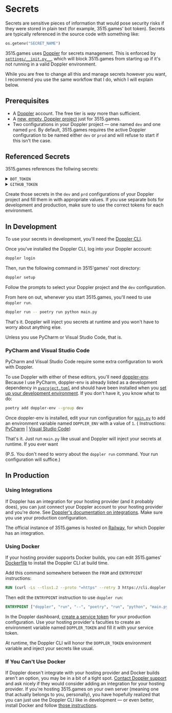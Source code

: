 # Secrets

Secrets are sensitive pieces of information that would pose security risks if they were stored in plain text
(for example, 3515.games' bot token). Secrets are typically referenced in the source code with something like:

```py
os.getenv("SECRET_NAME")
```

3515.games uses [Doppler](https://doppler.com) for secrets management. This is enforced by
[`settings/__init.py__`](../settings/__init__.py), which will block 3515.games from starting up if it's not running
in a valid Doppler environment.

While you are free to change all this and manage secrets however you want, I recommend you use the same workflow
that I do, which I will explain below.

## Prerequisites

- A [Doppler](https://dashboard.doppler.com/register) account. The free tier is *way* more than sufficient.
- A [new, empty, Doppler project](https://docs.doppler.com/docs/create-project) just for 3515.games.
- Two configurations in your Doppler project — one named `dev` and one
  named `prd`. By default, 3515.games requires the active Doppler configuration to be named either `dev` or `prod` and
  will refuse to start if this isn't the case.

## Referenced Secrets

3515.games references the follwing secrets:

<details>
    <summary><code>BOT_TOKEN</code></summary>
    <p>
        3515.games' bot token as provided by the Discord Developer Portal. Used to authenticate 3515.games to the 
        Discord API, which is a prerequsite to doing literally anything useful. I probably don't need to tell you
        that this should absolutely never ever be shared with anyone or checked into any kind of version control.
    </p>
</details>

<details>
    <summary><code>GITHUB_TOKEN</code></summary>
    <p>
        A <a href="https://docs.github.com/en/authentication/keeping-your-account-and-data-secure/creating-a-personal-access-token">GitHub personal access token</a>
        This token allows 3515.games to make authenticated requests to the GitHub API through your GitHub account.
        This is used for fetching information like release notes and repository URLs. This isn't <i>critical</i>, but
        failing to provide it will cause non-fatal errors wherever it's referenced.
    </p>
</details>

Create those secrets in the `dev` and `prd` configurations of your Doppler project and fill them in with appropriate
values. If you use separate bots for development and production, make sure to use the correct tokens for each
environment.

## In Development

To use your secrets in development, you'll need the [Doppler CLI](https://docs.doppler.com/docs/cli).

Once you've installed the Doppler CLI, log into your Doppler account:

```bash
doppler login
```

Then, run the following command in 3515'games' root directory:

```bash
doppler setup
```

Follow the prompts to select your Doppler project and the `dev` configuration.

From here on out, whenever you start 3515.games, you'll need to use `doppler run`.

```bash
doppler run -- poetry run python main.py
```

That's it. Doppler will inject you secrets at runtime and you won't have to worry about anything else.

Unless you use PyCharm or Visual Studio Code, that is.

### PyCharm and Visual Studio Code

PyCharm and Visual Studio Code require some extra configuration to work with Doppler.

To use Doppler with either of these editors, you'll need [doppler-env](https://pypi.org/project/doppler-env). Because
I use PyCharm, doppler-env is already listed as a development dependency in [`pyproject.toml`](../pyproject.toml) and
should have been installed when you [set up your development environment](getting-started.md). If you don't have it,
you know what to do:

```bash
poetry add doppler-env --group dev
```

Once doppler-env is installed, edit your run configuration for [`main.py`](../main.py) to add an environment variable
named `DOPPLER_ENV` with a value of `1`. (
Instructions: [PyCharm](https://www.jetbrains.com/help/pycharm/run-debug-configuration.html) | [Visual Studio Code](https://code.visualstudio.com/docs/editor/debugging#_launch-configurations))

That's it. Just run `main.py` like usual and Doppler will inject your secrets at runtime. If you ever want

(P.S. You don't need to worry about the `doppler run` command. Your run configuration will suffice.)

## In Production

### Using Integrations

If Doppler has an integration for your hosting provider (and it probably does), you can just connect your Doppler
account to your hosting provider and you're done.
See [Doppler's documentation on integrations](https://docs.doppler.com/docs/integrations). Make sure you use your
production configuration.

The official instance of 3515.games is hosted on [Railway](https://railway.app), for which Doppler has an integration.

### Using Docker

If your hosting provider supports Docker builds, you can edit 3515.games' [Dockerfile](../Dockerfile) to install
the Doppler CLI at build time.

Add this command somewhere between the `FROM` and `ENTRYPOINT` instructions:

```dockerfile
RUN (curl -Ls --tlsv1.2 --proto "=https" --retry 3 https://cli.doppler.com/install.sh || wget -t 3 -qO- https://cli.doppler.com/install.sh) | sh
```

Then edit the `ENTRYPOINT` instruction to use `doppler run`:

```dockerfile
ENTRYPOINT ["doppler", "run", "--", "poetry", "run", "python", "main.py"]
```

In the Doppler dashboard, [create a service token](https://docs.doppler.com/docs/service-tokens) for your production
configuration. Use your hosting provider's faculties to create an environment variable named `DOPPLER_TOKEN` and fill
it with your service token.

At runtime, the Doppler CLI will honor the `DOPPLER_TOKEN` environment variable and inject your secrets like usual.

### If You Can't Use Docker

If Doppler doesn't integrate with your hosting provider and Docker builds aren't an option, you may be in a bit of a
tight spot. [Contact Doppler support](mailto:support@doppler.com) and ask nicely if they would consider adding an 
integration for your hosting provider. If you're hosting 3515.games on your own server (meaning one that actually 
belongs to you, personally), you have hopefully realized that you can just use the Doppler CLI like in 
development — or even better, install Docker and follow [those instructions](#using-docker).